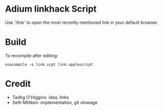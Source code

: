 Adium linkhack Script
================================================================================

Use '/link' to open the most recently mentioned link in your default browser.


Build
================================================================================

To recompile after editing:

`osacompile -o link.scpt link.applescript`


Credit
================================================================================

- Tadhg O'Higgins: idea, links
- Seth Milliken: implementation, git stowage
